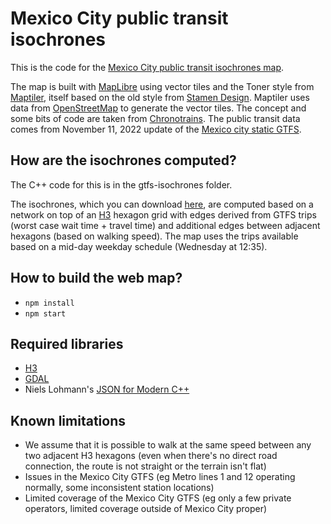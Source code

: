 # Mexico City public transit isochrones

This is the code for the [Mexico City public transit isochrones map](https://3d.bk.tudelft.nl/ken/maps/mexico-city/).

The map is built with [MapLibre](https://maplibre.org/) using vector tiles and the Toner style from [Maptiler](https://www.maptiler.com/), itself based on the old style from [Stamen Design](http://maps.stamen.com/toner/). Maptiler uses data from [OpenStreetMap](https://www.openstreetmap.org) to generate the vector tiles. The concept and some bits of code are taken from [Chronotrains](https://www.chronotrains.com/). The public transit data comes from November 11, 2022 update of the [Mexico city static GTFS](https://datos.cdmx.gob.mx/dataset/gtfs).

## How are the isochrones computed?

The C++ code for this is in the gtfs-isochrones folder.

The isochrones, which you can download [here](https://3d.bk.tudelft.nl/ken/maps/mexico-city/data/data.zip), are computed based on a network on top of an [H3](https://h3geo.org) hexagon grid with edges derived from GTFS trips (worst case wait time + travel time) and additional edges between adjacent hexagons (based on walking speed). The map uses the trips available based on a mid-day weekday schedule (Wednesday at 12:35).

## How to build the web map?

- `npm install`
- `npm start`

## Required libraries

- [H3](https://h3geo.org)
- [GDAL](https://gdal.org/)
- Niels Lohmann's [JSON for Modern C++](https://github.com/nlohmann/json)

## Known limitations

- We assume that it is possible to walk at the same speed between any two adjacent H3 hexagons (even when there's no direct road connection, the route is not straight or the terrain isn't flat)
- Issues in the Mexico City GTFS (eg Metro lines 1 and 12 operating normally, some inconsistent station locations)
- Limited coverage of the Mexico City GTFS (eg only a few private operators, limited coverage outside of Mexico City proper)
